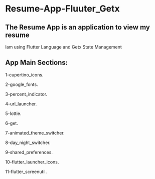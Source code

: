 # Resume-App-Fluuter_Getx
The Resume App is an application to view my resume
--------------------------------------------------
Iam using Flutter Language and Getx State Management

App Main Sections:
------------------
1-cupertino_icons.

2-google_fonts.

3-percent_indicator.

4-url_launcher.

5-lottie.

6-get.

7-animated_theme_switcher.

8-day_night_switcher.

9-shared_preferences.

10-flutter_launcher_icons.

11-flutter_screenutil.

